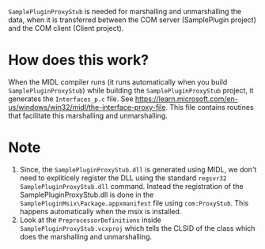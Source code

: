 `SamplePluginProxyStub` is needed for marshalling and unmarshalling the data, when it is transferred between the COM server (SamplePlugin project) and the COM client (Client project).

# How does this work?
When the MIDL compiler runs (it runs automatically when you build `SamplePluginProxyStub`) while building the `SamplePluginProxyStub` project, it generates the `Interfaces_p.c` file.
See https://learn.microsoft.com/en-us/windows/win32/midl/the-interface-proxy-file. This file contains routines that facilitate this marshalling and unmarshalling.

# Note
1. Since, the `SamplePluginProxyStub.dll` is generated using MIDL, we don't need to expliticely register the DLL using the standard `regsvr32 SamplePluginProxyStub.dll` command.
   Instead the registration of the SamplePluginProxyStub.dll is done in the `SamplePluginMsix\Package.appxmanifest` file using `com:ProxyStub`. This happens automatically when the msix is installed.
2. Look at the `PreprocessorDefinitions` inside `SamplePluginProxyStub.vcxproj` which tells the CLSID of the class which does the marshalling and unmarshalling.
